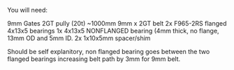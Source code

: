 You will need:

9mm Gates 2GT pully (20t)
~1000mm 9mm x 2GT belt
2x F965-2RS flanged 4x13x5 bearings
1x 4x13x5 NONFLANGED bearing (4mm thick, no flange, 13mm OD and 5mm ID. 
2x 1x10x5mm spacer/shim

Should be self explanitory, non flanged bearing goes between the two flanged bearings increasing belt path by 3mm for 9mm belt. 
